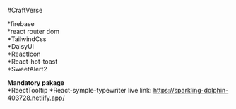#CraftVerse         

*firebase         
*react router dom         
*TailwindCss          
*DaisyUI       
*ReactIcon            
*React-hot-toast      
*SweetAlert2

****Mandatory pakage****                              
*RaectTooltip
*React-symple-typewriter
live link: https://sparkling-dolphin-403728.netlify.app/
